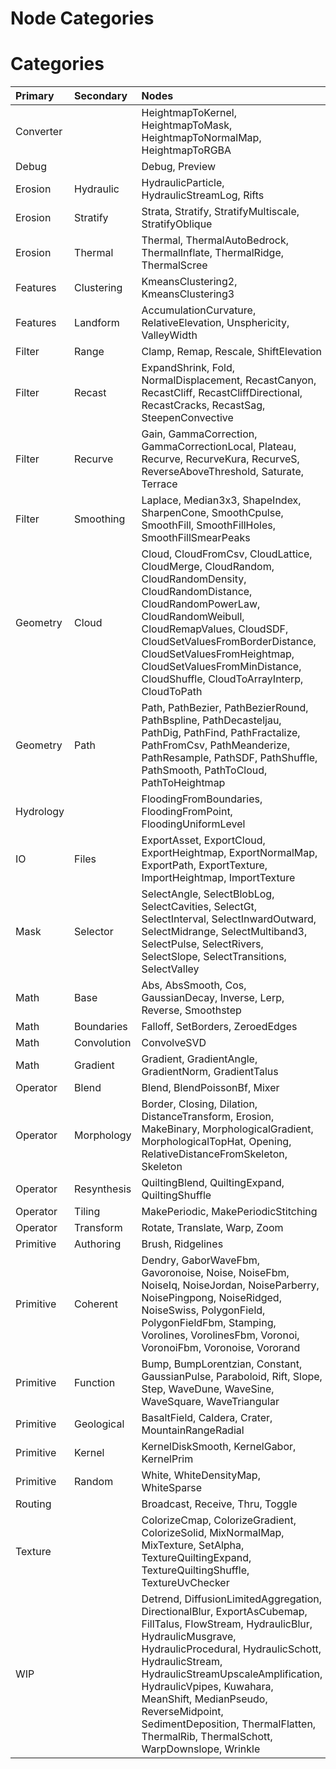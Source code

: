 
Node Categories
===============

# Categories

|Primary|Secondary|Nodes|
| :--- | :--- | :--- |
|Converter||HeightmapToKernel, HeightmapToMask, HeightmapToNormalMap, HeightmapToRGBA|
|Debug||Debug, Preview|
|Erosion|Hydraulic|HydraulicParticle, HydraulicStreamLog, Rifts|
|Erosion|Stratify|Strata, Stratify, StratifyMultiscale, StratifyOblique|
|Erosion|Thermal|Thermal, ThermalAutoBedrock, ThermalInflate, ThermalRidge, ThermalScree|
|Features|Clustering|KmeansClustering2, KmeansClustering3|
|Features|Landform|AccumulationCurvature, RelativeElevation, Unsphericity, ValleyWidth|
|Filter|Range|Clamp, Remap, Rescale, ShiftElevation|
|Filter|Recast|ExpandShrink, Fold, NormalDisplacement, RecastCanyon, RecastCliff, RecastCliffDirectional, RecastCracks, RecastSag, SteepenConvective|
|Filter|Recurve|Gain, GammaCorrection, GammaCorrectionLocal, Plateau, Recurve, RecurveKura, RecurveS, ReverseAboveThreshold, Saturate, Terrace|
|Filter|Smoothing|Laplace, Median3x3, ShapeIndex, SharpenCone, SmoothCpulse, SmoothFill, SmoothFillHoles, SmoothFillSmearPeaks|
|Geometry|Cloud|Cloud, CloudFromCsv, CloudLattice, CloudMerge, CloudRandom, CloudRandomDensity, CloudRandomDistance, CloudRandomPowerLaw, CloudRandomWeibull, CloudRemapValues, CloudSDF, CloudSetValuesFromBorderDistance, CloudSetValuesFromHeightmap, CloudSetValuesFromMinDistance, CloudShuffle, CloudToArrayInterp, CloudToPath|
|Geometry|Path|Path, PathBezier, PathBezierRound, PathBspline, PathDecasteljau, PathDig, PathFind, PathFractalize, PathFromCsv, PathMeanderize, PathResample, PathSDF, PathShuffle, PathSmooth, PathToCloud, PathToHeightmap|
|Hydrology||FloodingFromBoundaries, FloodingFromPoint, FloodingUniformLevel|
|IO|Files|ExportAsset, ExportCloud, ExportHeightmap, ExportNormalMap, ExportPath, ExportTexture, ImportHeightmap, ImportTexture|
|Mask|Selector|SelectAngle, SelectBlobLog, SelectCavities, SelectGt, SelectInterval, SelectInwardOutward, SelectMidrange, SelectMultiband3, SelectPulse, SelectRivers, SelectSlope, SelectTransitions, SelectValley|
|Math|Base|Abs, AbsSmooth, Cos, GaussianDecay, Inverse, Lerp, Reverse, Smoothstep|
|Math|Boundaries|Falloff, SetBorders, ZeroedEdges|
|Math|Convolution|ConvolveSVD|
|Math|Gradient|Gradient, GradientAngle, GradientNorm, GradientTalus|
|Operator|Blend|Blend, BlendPoissonBf, Mixer|
|Operator|Morphology|Border, Closing, Dilation, DistanceTransform, Erosion, MakeBinary, MorphologicalGradient, MorphologicalTopHat, Opening, RelativeDistanceFromSkeleton, Skeleton|
|Operator|Resynthesis|QuiltingBlend, QuiltingExpand, QuiltingShuffle|
|Operator|Tiling|MakePeriodic, MakePeriodicStitching|
|Operator|Transform|Rotate, Translate, Warp, Zoom|
|Primitive|Authoring|Brush, Ridgelines|
|Primitive|Coherent|Dendry, GaborWaveFbm, Gavoronoise, Noise, NoiseFbm, NoiseIq, NoiseJordan, NoiseParberry, NoisePingpong, NoiseRidged, NoiseSwiss, PolygonField, PolygonFieldFbm, Stamping, Vorolines, VorolinesFbm, Voronoi, VoronoiFbm, Voronoise, Vororand|
|Primitive|Function|Bump, BumpLorentzian, Constant, GaussianPulse, Paraboloid, Rift, Slope, Step, WaveDune, WaveSine, WaveSquare, WaveTriangular|
|Primitive|Geological|BasaltField, Caldera, Crater, MountainRangeRadial|
|Primitive|Kernel|KernelDiskSmooth, KernelGabor, KernelPrim|
|Primitive|Random|White, WhiteDensityMap, WhiteSparse|
|Routing||Broadcast, Receive, Thru, Toggle|
|Texture||ColorizeCmap, ColorizeGradient, ColorizeSolid, MixNormalMap, MixTexture, SetAlpha, TextureQuiltingExpand, TextureQuiltingShuffle, TextureUvChecker|
|WIP||Detrend, DiffusionLimitedAggregation, DirectionalBlur, ExportAsCubemap, FillTalus, FlowStream, HydraulicBlur, HydraulicMusgrave, HydraulicProcedural, HydraulicSchott, HydraulicStream, HydraulicStreamUpscaleAmplification, HydraulicVpipes, Kuwahara, MeanShift, MedianPseudo, ReverseMidpoint, SedimentDeposition, ThermalFlatten, ThermalRib, ThermalSchott, WarpDownslope, Wrinkle|
